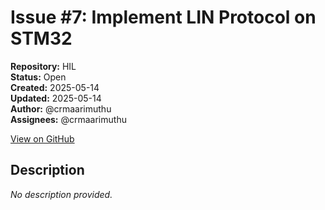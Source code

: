 # Issue #7: Implement LIN Protocol on STM32

**Repository:** HIL  
**Status:** Open  
**Created:** 2025-05-14  
**Updated:** 2025-05-14  
**Author:** @crmaarimuthu  
**Assignees:** @crmaarimuthu  

[View on GitHub](https://github.com/Simtestlab/HIL/issues/7)

## Description

*No description provided.*